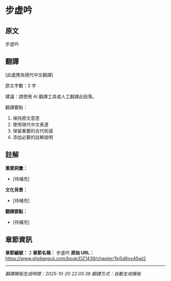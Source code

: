 # 步虚吟

## 原文

步虚吟

## 翻譯

[此處應為現代中文翻譯]

原文字數：3 字

建議：請使用 AI 翻譯工具或人工翻譯此段落。

翻譯要點：
1. 保持原文意思
2. 使用現代中文表達
3. 保留重要的古代術語
4. 添加必要的註解說明

## 註解

**重要詞彙：**
- [待補充]

**文化背景：**
- [待補充]

**翻譯要點：**
- [待補充]

## 章節資訊

**章節編號：** 2
**章節名稱：** 步虚吟
**原始 URL：** https://www.shidianguji.com/book/DZ1439/chapter/1kj5d6oy45wl2

---
*翻譯模板生成時間：2025-10-20 22:05:36*
*翻譯方式：自動生成模板*
